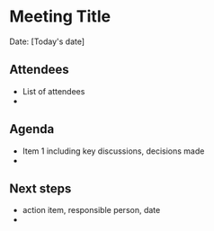 # Meeting Title

Date: [Today's date]

## Attendees
- List of attendees
- 

## Agenda
- Item 1 including key discussions, decisions made
- 
  
## Next steps
- action item, responsible person, date
- 